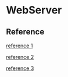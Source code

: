 # WebServer
## Reference

[reference 1](https://github.com/qinguoyi/TinyWebServer)

[reference 2](https://github.com/linyacool/WebServer)

[reference 3](https://github.com/markparticle/WebServer)


